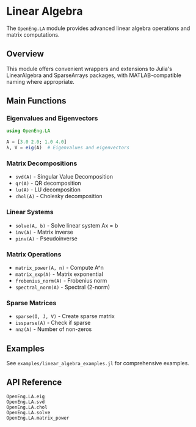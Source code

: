 # Linear Algebra

The `OpenEng.LA` module provides advanced linear algebra operations and matrix computations.

## Overview

This module offers convenient wrappers and extensions to Julia's LinearAlgebra and SparseArrays packages, with MATLAB-compatible naming where appropriate.

## Main Functions

### Eigenvalues and Eigenvectors

```julia
using OpenEng.LA

A = [3.0 2.0; 1.0 4.0]
λ, V = eig(A)  # Eigenvalues and eigenvectors
```

### Matrix Decompositions

- `svd(A)` - Singular Value Decomposition
- `qr(A)` - QR decomposition
- `lu(A)` - LU decomposition  
- `chol(A)` - Cholesky decomposition

### Linear Systems

- `solve(A, b)` - Solve linear system Ax = b
- `inv(A)` - Matrix inverse
- `pinv(A)` - Pseudoinverse

### Matrix Operations

- `matrix_power(A, n)` - Compute A^n
- `matrix_exp(A)` - Matrix exponential
- `frobenius_norm(A)` - Frobenius norm
- `spectral_norm(A)` - Spectral (2-norm)

### Sparse Matrices

- `sparse(I, J, V)` - Create sparse matrix
- `issparse(A)` - Check if sparse
- `nnz(A)` - Number of non-zeros

## Examples

See `examples/linear_algebra_examples.jl` for comprehensive examples.

## API Reference

```@docs
OpenEng.LA.eig
OpenEng.LA.svd
OpenEng.LA.chol
OpenEng.LA.solve
OpenEng.LA.matrix_power
```
